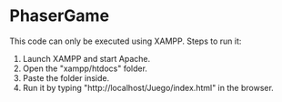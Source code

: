 # PhaserGame
This code can only be executed using XAMPP.
Steps to run it:
1) Launch XAMPP and start Apache.
2) Open the "xampp/htdocs" folder.
3) Paste the folder inside.
4) Run it by typing "http://localhost/Juego/index.html" in the browser.
